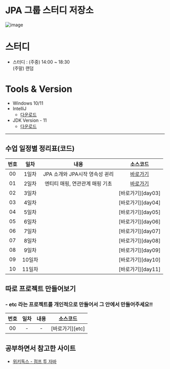 # JPA 그룹 스터디 저장소

![image](https://github.com/seon702/gittest01/assets/47199344/e9866cd8-6233-4dc5-a6c3-f4ddb51c8464)


# 스터디

- 스터디 : (주중) 14:00 ~ 18:30
  <br/> (주말) 랜덤

# Tools & Version

- Windows 10/11
- IntelliJ
  - [다운로드](https://www.jetbrains.com/ko-kr/idea/)
- JDK Version - 11
  - [다운로드](https://www.oracle.com/kr/java/technologies/javase/jdk11-archive-downloads.html)

---

## 수업 일정별 정리표(코드)

| 번호 |  일차  |          내용          |     소스코드      |
| :--: | :----: | :--------------------: | :---------------: |
|  00  | 1일차  |   JPA 소개와 JPA시작 영속성 괸리   | [바로가기][day01] |
|  01  | 2일차  |    엔티티 매핑, 연관관계 매핑 기초    | [바로가기][day02] |
|  02  | 3일차  |    | [바로가기][day03] |
|  03  | 4일차  |  | [바로가기][day04] |
|  04  | 5일차  |      | [바로가기][day05] |
|  05  | 6일차  |          | [바로가기][day06] |
|  06  | 7일차  |     | [바로가기][day07] |
|  07  | 8일차  |           | [바로가기][day08] |
|  08  | 9일차  |           | [바로가기][day09] |
|  09  | 10일차 |    | [바로가기][day10] |
|  10  | 11일차 |     | [바로가기][day11] |


## 따로 프로젝트 만들어보기

### - etc 라는 프로젝트를 개인적으로 만들어서 그 안에서 만들어주세요!!

| 번호 | 일차 | 내용 |    소스코드     |
| :--: | :--: | :--: | :-------------: |
|  00  |  -   |  -   | [바로가기][etc] |

## 공부하면서 참고한 사이트

- [위키독스 - 점프 투 자바](https://wikidocs.net/book/31)

[day01]: ./ex1-hello-jpa/src/main
[day02]: .

